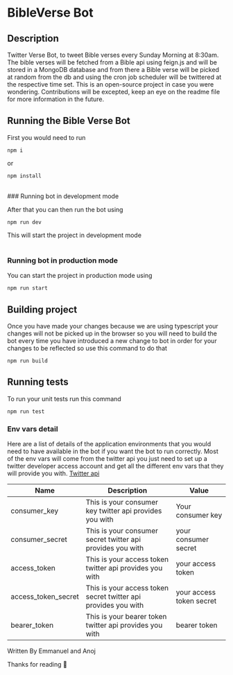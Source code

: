 # BibleVerse Bot

## Description

Twitter Verse Bot, to tweet Bible verses every Sunday Morning at 8:30am. The bible verses will be fetched from a Bible api using feign.js and will be stored in a MongoDB database and from there a Bible verse will be picked at random from the db and using the cron job scheduler will be twittered at the respective time set. This is an open-source project in case you were wondering. Contributions will be excepted, keep an eye on the readme file for more information in the future. 

## Running the Bible Verse Bot

First you would need to run

```
npm i
```

or

```
npm install
```

<br />
### Running bot in development mode

After that you can then run the bot using

```
npm run dev
```

This will start the project in development mode<br /><br />

### Running bot in production mode

You can start the project in production mode using

```
npm run start
```

## Building project

Once you have made your changes because we are using typescript your changes will not be picked up in the browser so you will need to build the bot every time you have introduced a new change to bot in order for your changes to be reflected so use this command to do that

```
npm run build
```

## Running tests

To run your unit tests run this command

```
npm run test
```

### Env vars detail

Here are a list of details of the application environments that you would need to have available in the bot if you want the bot to run correctly. Most of the env vars will come from the twitter api you just need to set up a twitter developer access account and get all the different env vars that they will provide you with.
[Twitter api](https://developer.twitter.com/en)

| Name                | Description                                                    | Value                    |
| ------------------- | -------------------------------------------------------------- | ------------------------ |
| consumer_key        | This is your consumer key twitter api provides you with        | Your consumer key        |
| consumer_secret     | This is your consumer secret twitter api provides you with     | your consumer secret     |
| access_token        | This is your access token twitter api provides you with        | your access token        |
| access_token_secret | This is your access token secret twitter api provides you with | your access token secret |
| bearer_token        | This is your bearer token twitter api provides you with        | bearer token             |

Written By Emmanuel and Anoj

Thanks for reading 🎉
